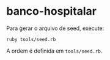 # banco-hospitalar

Para gerar o arquivo de seed, execute:

`ruby tools/seed.rb`

A ordem é definida em `tools/seed.rb`.
